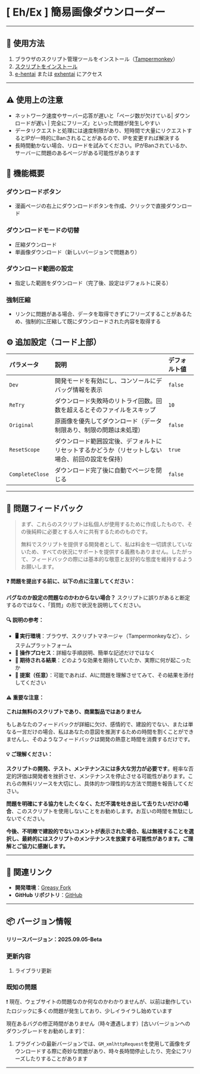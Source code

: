 # **[ Eh/Ex ] 簡易画像ダウンローダー**

---

## **👻 使用方法**

1. ブラウザのスクリプト管理ツールをインストール（[Tampermonkey](https://chrome.google.com/webstore/detail/tampermonkey/dhdgffkkebhmkfjojejmpbldmpobfkfo)）
2. [スクリプトをインストール](https://update.greasyfork.org/scripts/472882/%5BEEx-Hentai%5D%20Downloader.user.js)
3. [e-hentai](https://e-hentai.org/) または [exhentai](https://exhentai.org/) にアクセス

---

## **⚠️ 使用上の注意**
- ネットワーク速度やサーバー応答が遅いと「ページ数が欠けている| ダウンロードが遅い | 完全にフリーズ」といった問題が発生しやすい
- データリクエストと処理には速度制限があり、短時間で大量にリクエストするとIPが一時的にBanされることがあるので、IPを変更すれば解決する
- 長時間動かない場合、リロードを試みてください。IPがBanされているか、サーバーに問題のあるページがある可能性があります

## **📜 機能概要**

### **ダウンロードボタン**
- 漫画ページの右上にダウンロードボタンを作成、クリックで直接ダウンロード

### **ダウンロードモードの切替**
- 圧縮ダウンロード
- 単画像ダウンロード（新しいバージョンで問題あり）

### **ダウンロード範囲の設定**
- 指定した範囲をダウンロード（完了後、設定はデフォルトに戻る）

### **強制圧縮**
- リンクに問題がある場合、データを取得できずにフリーズすることがあるため、強制的に圧縮して既にダウンロードされた内容を取得する

## **⚙️ 追加設定（コード上部）**

| **パラメータ**  | **説明**                                                                                         | **デフォルト値** |
| :-------------- | :----------------------------------------------------------------------------------------------- | :--------------- |
| `Dev`           | 開発モードを有効にし、コンソールにデバッグ情報を表示                                             | `false`          |
| `ReTry`         | ダウンロード失敗時のリトライ回数。回数を超えるとそのファイルをスキップ                           | `10`             |
| `Original`      | 原画像を優先してダウンロード（データ制限あり、制限の問題は未処理）                               | `false`          |
| `ResetScope`    | ダウンロード範囲設定後、デフォルトにリセットするかどうか（リセットしない場合、前回の設定を保持） | `true`           |
| `CompleteClose` | ダウンロード完了後に自動でページを閉じる                                                         | `false`          |

---

## 📣 問題フィードバック

> まず、これらのスクリプトは私個人が使用するために作成したもので、その後純粋に必要とする人々に共有するためのものです。
>
> 無料でスクリプトを提供する開発者として、私は料金を一切請求していないため、すべての状況にサポートを提供する義務もありません。したがって、フィードバックの際には基本的な敬意と友好的な態度を維持するようお願いします。

#### ❓ 問題を提出する前に、以下の点に注意してください：

**バグなのか設定の問題なのかわからない場合？** スクリプトに誤りがあると断定するのではなく、「質問」の形で状況を説明してください。

#### 🔍 説明の参考：

- **🖥️ 実行環境**：ブラウザ、スクリプトマネージャ（Tampermonkeyなど）、システムプラットフォーム
- **🧭 操作プロセス**：詳細な手順説明、簡単な記述だけではなく
- **🎯 期待される結果**：どのような効果を期待していたか、実際に何が起こったか
- **🤖 提案（任意）**：可能であれば、AIに問題を理解させてみて、その結果を添付してください

#### ⚠️ 重要な注意：

**これは無料のスクリプトであり、商業製品ではありません**

もしあなたのフィードバックが詳細に欠け、感情的で、建設的でない、または単なる一言だけの場合、私はあなたの意図を推測するための時間を割くことができませんし、そのようなフィードバックは開発の熱意と時間を消費するだけです。

#### 💡 ご理解ください：

**スクリプトの開発、テスト、メンテナンスには多大な労力が必要です**。軽率な否定的評価は開発者を挫折させ、メンテナンスを停止させる可能性があります。これらの無料リソースを大切にし、具体的かつ理性的な方法で問題を報告してください。

**問題を明確にする協力をしたくなく、ただ不満を吐き出して去りたいだけの場合**、このスクリプトを使用しないことをお勧めします。お互いの時間を無駄にしないでください。

**今後、不明瞭で建設的でないコメントが表示された場合、私は無視することを選択し、最終的にはスクリプトのメンテナンスを放棄する可能性があります。ご理解とご協力に感謝します。**

---

## **🔗 関連リンク**

- **開発環境**：[Greasy Fork](https://greasyfork.org/ja/users/989635-canaan-hs)  
- **GitHub リポジトリ**：[GitHub](https://github.com/Canaan-HS/MonkeyScript/tree/main/ExDownloader)

---

## **📦 バージョン情報**

**リリースバージョン：2025.09.05-Beta**

### **更新内容**
1. ライブラリ更新

### **既知の問題**
❗️ 現在、ウェブサイトの問題なのか何なのかわかりませんが、以前は動作していたロジックに多くの問題が発生しており、少しイライラし始めています

現在あるバグの修正時間がありません（時々遭遇します）[古いバージョンへのダウングレードをお勧めします]：
1. プラグインの最新バージョンでは、`GM_xmlhttpRequest`を使用して画像をダウンロードする際に奇妙な問題があり、時々長時間停止したり、完全にフリーズしたりすることがあります

---